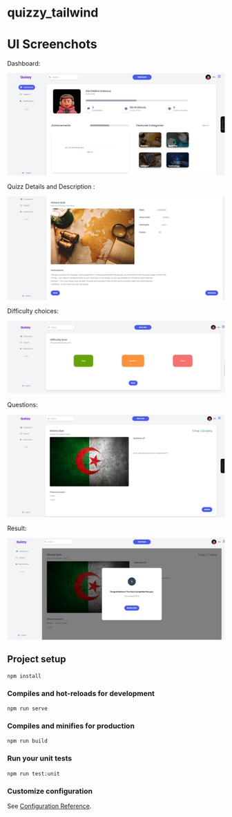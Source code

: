 # quizzy_tailwind

# UI Screenchots

Dashboard:

![Dashboard!](web-ui/quizzyDashboard.png)

Quizz Details and Description :

![Description!](./web-ui/quizzyQuizzD.png)

Difficulty choices:

![Difficulty!](./web-ui/quizzyDiff.png)

Questions:

![Questions!](./web-ui/quizzyQuestion.png)

Result:

![Result!](./web-ui/quizzyResult.png)
## Project setup
```
npm install
```

### Compiles and hot-reloads for development
```
npm run serve
```

### Compiles and minifies for production
```
npm run build
```

### Run your unit tests
```
npm run test:unit
```

### Customize configuration
See [Configuration Reference](https://cli.vuejs.org/config/).
